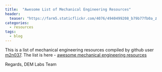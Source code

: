 ```yaml
---
title:  "Awesome List of Mechanical Engineering Resources"
header:
  teaser: "https://farm5.staticflickr.com/4076/4940499208_b79b77fb0a_z.jpg"
categories: 
  - resources
tags:
  - blog
---
```


This is a list of mechanical engineering resources compiled by github user [m2n037](https://github.com/m2n037/). The list is here - [awesome mechanical engineering resources](https://github.com/m2n037/awesome-mecheng)

Regards,
DEM Labs Team
